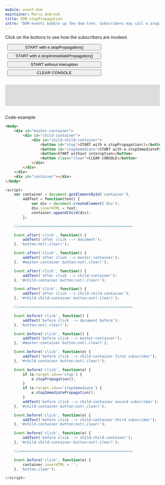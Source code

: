 ```yaml
---
module: event-dom
maintainer: Marco Asbreuk
title: DOM stopPropagation
intro: "DOM-events bubble up the dom-tree. Subscribers may call e.stopImmediatePropagation() or e.stopPropagation() in order to stop listeners higher up the dom-tree."
---
```


<style type="text/css">
    #container {
        margin: 2em 0;
        padding: 1em;
        min-height: 3em;
        background-color: #ddd;
    }
    button.pure-button {
        margin: 0.5em;
        display: block;
        min-width: 23em;
    }
</style>

Click on the buttons to see how the subscribers are invoked.

<div id="master-container">
    <div id="child-container">
        <div id="child-child-container">
            <button id="stop" class="pure-button pure-button-primary pure-button-bordered">START with e.stopPropagation()</button>
            <button id="stopImmediate" class="pure-button pure-button-primary pure-button-bordered">START with e.stopImmediatePropagation()</button>
            <button class="pure-button pure-button-primary pure-button-bordered">START without interuption</button>
            <button class="clear pure-button pure-button-primary pure-button-bordered">CLEAR CONSOLE</button>
        </div>
    </div>
</div>

<div id="container"></div>

Code-example:

```html
<body>
    <div id="master-container">
        <div id="child-container">
            <div id="child-child-container">
                <button id="stop">START with e.stopPropagation()</button>
                <button id="stopImmediate">START with e.stopImmediatePropagation()</button>
                <button>START without interuption</button>
                <button class="clear">CLEAR CONSOLE</button>
            </div>
        </div>
    </div>
    <div id="container"></div>
</body>
```

```js
<script>
    var container = document.getElementById('container'),
        addText = function(text) {
            var div = document.createElement('div');
            div.innerHTML = text;
            container.appendChild(div);
        };

    //====================================================

    Event.after('click', function() {
        addText('after click --> document');
    }, 'button:not(.clear)');

    Event.after('click', function() {
        addText('after click --> master-container');
    }, '#master-container button:not(.clear)');

    Event.after('click', function() {
        addText('after click --> child-container');
    }, '#child-container button:not(.clear)');

    Event.after('click', function() {
        addText('after click --> child-child-container');
    }, '#child-child-container button:not(.clear)');

    //====================================================

    Event.before('click', function() {
        addText('before click --> document before');
    }, 'button:not(.clear)');

    Event.before('click', function() {
        addText('before click --> master-container');
    }, '#master-container button:not(.clear)');

    Event.before('click', function(e) {
        addText('before click --> child-container first subscriber');
    }, '#child-container button:not(.clear)');

    Event.before('click', function(e) {
        if (e.target.id==='stop') {
            e.stopPropagation();
        }
        if (e.target.id==='stopImmediate') {
            e.stopImmediatePropagation();
        }
        addText('before click --> child-container second subscriber');
    }, '#child-container button:not(.clear)');

    Event.before('click', function(e) {
        addText('before click --> child-container third subscriber');
    }, '#child-container button:not(.clear)');

    Event.before('click', function(e) {
        addText('before click --> child-child-container');
    }, '#child-child-container button:not(.clear)');

    //====================================================

    Event.before('click', function(e) {
        container.innerHTML = '';
    }, 'button.clear');

</script>
```

<script src="../../assets/core.js"></script>
<script>
    ITSA = require('core');
    ITSA.ready().then(
        function() {
            var container = document.getElementById('container'),
                addText = function(text) {
                    var div = document.createElement('div');
                    div.innerHTML = text;
                    container.appendChild(div);
                };

            //====================================================

            ITSA.Event.after('click', function() {
                addText('after click --> document');
            }, 'button:not(.clear)');

            ITSA.Event.after('click', function() {
                addText('after click --> master-container');
            }, '#master-container button:not(.clear)');

            ITSA.Event.after('click', function() {
                addText('after click --> child-container');
            }, '#child-container button:not(.clear)');

            ITSA.Event.after('click', function() {
                addText('after click --> child-child-container');
            }, '#child-child-container button:not(.clear)');

            //====================================================

            ITSA.Event.before('click', function() {
                addText('before click --> document before');
            }, 'button:not(.clear)');

            ITSA.Event.before('click', function() {
                addText('before click --> master-container');
            }, '#master-container button:not(.clear)');

            ITSA.Event.before('click', function(e) {
                addText('before click --> child-container first subscriber');
            }, '#child-container button:not(.clear)');

            ITSA.Event.before('click', function(e) {
                if (e.target.id==='stop') {
                    e.stopPropagation();
                }
                if (e.target.id==='stopImmediate') {
                    e.stopImmediatePropagation();
                }
                addText('before click --> child-container second subscriber');
            }, '#child-container button:not(.clear)');

            ITSA.Event.before('click', function(e) {
                addText('before click --> child-container third subscriber');
            }, '#child-container button:not(.clear)');

            ITSA.Event.before('click', function(e) {
                addText('before click --> child-child-container');
            }, '#child-child-container button:not(.clear)');

            //====================================================

            ITSA.Event.before('click', function(e) {
                container.innerHTML = '';
            }, 'button.clear');

        }
    );
</script>
